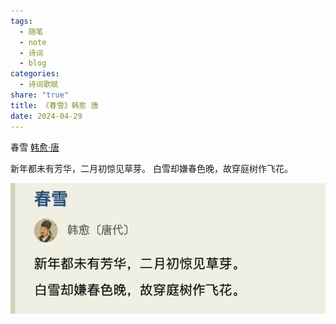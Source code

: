 ```yaml
---
tags:
  - 随笔
  - note
  - 诗词
  - blog
categories:
  - 诗词歌赋
share: "true"
title: 《春雪》韩愈 唐
date: 2024-04-29
---
```

春雪
[韩愈·唐](2%20Aera/人物/古代/韩愈·唐.md)

新年都未有芳华，二月初惊见草芽。
白雪却嫌春色晚，故穿庭树作飞花。

![](assets/images/Pasted%20image%2020240429121055.png)